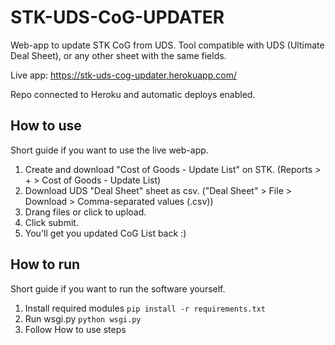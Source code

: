 
# STK-UDS-CoG-UPDATER
Web-app to update STK CoG from UDS. Tool compatible with UDS (Ultimate Deal Sheet), or any other sheet with the same fields. 

Live app: https://stk-uds-cog-updater.herokuapp.com/

Repo connected to Heroku and automatic deploys enabled.

## How to use
Short guide if you want to use the live web-app.

 1. Create and download "Cost of Goods - Update List" on STK. (Reports > + > Cost of Goods - Update List)
 2. Download UDS "Deal Sheet" sheet as csv. ("Deal Sheet" > File > Download > Comma-separated values (.csv))
 3. Drang files or click to upload.
 4. Click submit.
 5. You'll get you updated CoG List back :)

## How to run
Short guide if you want to run the software yourself.
 1. Install required modules `pip install -r requirements.txt`
 2. Run wsgi.py `python wsgi.py`
 3. Follow How to use steps